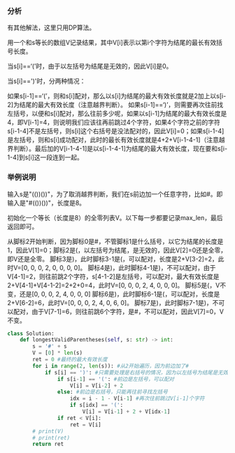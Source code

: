 ### 分析
有其他解法，这里只用DP算法。

用一个和s等长的数组V记录结果，其中V[i]表示以第i个字符为结尾的最长有效括号长度。

当s[i]==‘(’时，由于以左括号为结尾是无效的，因此V[i]是0。

当s[i]==')'时，分两种情况：

如果s[i-1]==‘(’，则和s[i]配对，那么以s[i]为结尾的最大有效长度就是2加上以s[i-2]为结尾的最大有效长度（注意越界判断）。
如果s[i-1]==‘)’，则需要再次往前找左括号，以便和s[i]配对，那么往前多少呢，如果以s[i-1]为结尾的最大有效长度是4，即V[i-1]=4，则说明我们应该往再前跳过4个字符，如果4个字符之前的字符s[i-1-4]不是左括号，则s[i]这个右括号是没法配对的，因此V[i]=0；如果s[i-1-4]是左括号，则和s[i]成功配对，此时的最长有效长度就是4+2+V[i-1-4-1]（注意越界判断）。最后加的V[i-1-4-1]是以s[i-1-4-1]为结尾的最大有效长度，现在要和s[i-1-4]到s[i]这一段连到一起。


### 举例说明
输入s是"(())())"，为了取消越界判断，我们在s前边加一个任意字符，比如#。即输入是"#(())())"，长度是8。

初始化一个等长（长度是8）的全零列表V。以下每一步都要记录max_len，最后返回即可。

从脚标2开始判断，因为脚标0是#，不管脚标1是什么括号，以它为结尾的长度是1，因此V[1]=0；脚标2是(，以左括号为结尾，是无效的，因此V[2]=0还是全零，即V还是全零。
脚标3是)，此时脚标3-1是(，可以配对，长度是2+V[3-2]=2，此时V=[0, 0, 0, 2, 0, 0, 0, 0]。
脚标4是)，此时脚标4-1是)，不可以配对，由于V[4-1]=2，则往前跳2个字符，s[4-1-2]是左括号，可以配对，最大有效长度是2+V[4-1]+V[4-1-2]=2+2+0=4，此时V=[0, 0, 0, 2, 4, 0, 0, 0]。
脚标5是(，V不变，还是[0, 0, 0, 2, 4, 0, 0, 0]
脚标6是)，此时脚标6-1是(，可以配对，长度是2+V[6-2]=6，此时V=[0, 0, 0, 2, 4, 0, 6, 0]。
脚标7是)，此时脚标7-1是)，不可以配对，由于V[7-1]=6，则往前跳6个字符，是#，不可以配对，因此V[7]=0，V不变。

```python
class Solution:
    def longestValidParentheses(self, s: str) -> int:
        s = '#' + s
        V = [0] * len(s)
        ret = 0 #最终的最大有效长度
        for i in range(2, len(s)): #从2开始遍历，因为前边加了#
            if s[i] == ')': #只需要处理是右括号的情况，因为以左括号为结尾是无效的序列
                if s[i-1] == '(': #前边是左括号，可以配对
                    V[i] = V[i-2] + 2
                else: #前边是右括号，只能再往前寻找左括号
                    idx = i - 1 - V[i-1] #再次往前跳过V[i-1]个字符
                    if s[idx] == '(':
                        V[i] = V[i-1] + 2 + V[idx-1]
                if ret < V[i]:
                    ret = V[i]
        # print(V)
        # print(ret)
        return ret
```